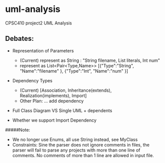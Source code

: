 # uml-analysis
CPSC410 project2 UML Analysis



## Debates:
- Representation of Parameters
    - (Current) represent as String : "String filename, List<String> literals, Int num"
    - represent as List<Pair<Type,Name>>  [{"Type":"String", "Name":"filename" }, {"Type":"Int", "Name":"num" }]
    
- Dependency Types
    - (Current) [Association, Inheritance(extends), Realization(implements), Import] 
    - Other Plan: ... add dependency
 
 - Full Class Diagram VS Single UML + dependents
 - Whether we support Import Dependency
 
 
 
#####Note:
 -  We no longer use Enums, all use String instead, see MyClass
 -  Constraints: Sine the parser does not ignore comments in files, the parser will fail to parse any projects with more than one line of comments.
    No comments of more than 1 line are allowed in input file.
  